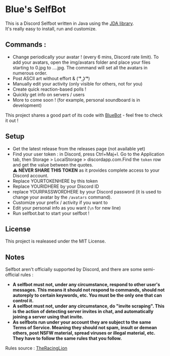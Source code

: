 # Blue's SelfBot

This is a Discord Selfbot written in Java using the [JDA library](https://github.com/DV8FromTheWorld/JDA).
<br>It's really easy to install, run and customize.

## Commands :
* Change periodically your avatar ! (every 6 mins, Discord rate limit). To add your avatars, open the img/avatars folder and place your files starting to 0.jpg to ....jpg. The command will set all the avatars in numerous order.
* Post ASCII art without effort & ( ͡° ͜ʖ ͡°)
* Manually edit your activity (only visible for others, not for you)
* Create quick reaction-based polls !
* Quickly get info on servers / users
* More to come soon ! (for example, personal soundboard is in development)

This project shares a good part of its code with [BlueBot](https://github.com/thibautbessone/DiscordBlueBot) - feel free to check it out !

## Setup
* Get the latest release from the releases page (not available yet)
* Find your user token : in Discord, press Ctrl+Maj+I. Go to the Application tab, then Storage > LocalStorage > discordapp.com.Find the `token` row and get the value between the quotes.
<br>⚠ **NEVER SHARE THIS TOKEN** as it provides complete access to your Discord account. 
* Replace YOURTOKENHERE by this token
* Replace YOURIDHERE by your Discord ID
* replace YOURPASSWORDHERE by your Discord password (it is used to change your avatar by the `/avatars` command).
* Customize your prefix / activity if you want to
* Edit your personal info as you want (`\n` for new line)
* Run selfbot.bat to start your selfbot !

## License

This project is realeased under the MIT License.

## Notes 

Selfbot aren't officially supported by Discord, and there are some semi-official rules :
* **A selfbot must not, under any circumstance, respond to other user's messages. This means it should not respond to commands, should not autoreply to certain keywords, etc. You must be the only one that can control it.**
* **A selfbot must not, under any circumstance, do "invite scraping". This is the action of detecting server invites in chat, and automatically joining a server using that invite.**
* **As selfbots run under your account they are subject to the same Terms of Service. Meaning they should not spam, insult or demean others, post NSFW material, spread viruses or illegal material, etc. They have to follow the same rules that you follow.**

Rules source : [TheRacingLion](https://github.com/TheRacingLion/Discord-SelfBot#rules)